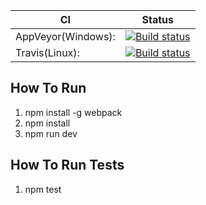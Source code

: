 |    CI    |      Status   |
|----------|:-------------:|
| AppVeyor(Windows): | [![Build status](https://ci.appveyor.com/api/projects/status/288g7qvfkcrfj9t1?svg=true)](https://ci.appveyor.com/project/dominikus1993/client)|
| Travis(Linux): |[![Build status](https://ci.appveyor.com/api/projects/status/r4m8rrbs776wtvp4/branch/master?svg=true)](https://ci.appveyor.com/project/dominikus1993/clientapplication/branch/master)|

## How To Run
1. npm install -g webpack
2. npm install
3. npm run dev

## How To Run Tests
1. npm test